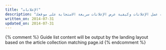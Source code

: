 ```yaml
---
title: "الإعلانات"
description: "يوفر عرض الإعلانات وسيلة لمطوِّري الويب يمكنهم من خلالها إعداد المحتوى والمواقع مجانًا مع تحقيق عائد مادي. تعرف على آلية عمل الإعلانات وكيفية عرض الإعلانات سريعة الاستجابة على موقعك."
written_on: 2014-07-31
updated_on: 2014-07-31
---
```


{% comment %}
Guide list content will be output by the landing layout based on the article collection matching page.id
{% endcomment %}

